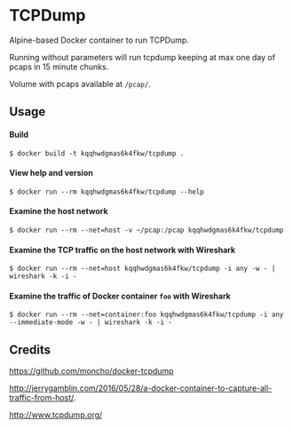 TCPDump
=======

Alpine-based Docker container to run TCPDump.

Running without parameters will run tcpdump keeping at max one day of pcaps in 15 minute chunks.

Volume with pcaps available at `/pcap/`.

Usage
-----

#### Build

    $ docker build -t kqqhwdgmas6k4fkw/tcpdump .

#### View help and version

    $ docker run --rm kqqhwdgmas6k4fkw/tcpdump --help

#### Examine the host network

    $ docker run --rm --net=host -v ~/pcap:/pcap kqqhwdgmas6k4fkw/tcpdump

#### Examine the TCP traffic on the host network with Wireshark

    $ docker run --rm --net=host kqqhwdgmas6k4fkw/tcpdump -i any -w - | wireshark -k -i -

#### Examine the traffic of Docker container `foo` with Wireshark

    $ docker run --rm --net=container:foo kqqhwdgmas6k4fkw/tcpdump -i any --immediate-mode -w - | wireshark -k -i -


## Credits

https://github.com/moncho/docker-tcpdump

http://jerrygamblin.com/2016/05/28/a-docker-container-to-capture-all-traffic-from-host/.

http://www.tcpdump.org/
